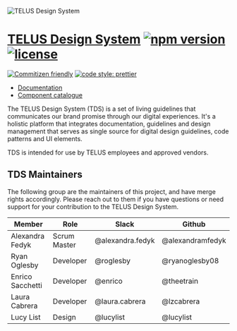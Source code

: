![TELUS Design System](https://cdn.rawgit.com/telusdigital/tds/de9e745a/guide/Logo.svg 'TELUS Design System')

# [TELUS Design System](https://tds.telus.com) [![npm version](https://img.shields.io/npm/v/@telusdigital/tds.svg)](https://www.npmjs.com/package/@telusdigital/tds) [![license](https://img.shields.io/github/license/telusdigital/tds.svg)](https://github.com/telusdigital/tds/blob/master/LICENSE.md)

[![Commitizen friendly](https://img.shields.io/badge/commitizen-friendly-brightgreen.svg)](http://commitizen.github.io/cz-cli/)
[![code style: prettier](https://img.shields.io/badge/code_style-prettier-ff69b4.svg?style=flat)](https://github.com/prettier/prettier)

* [Documentation](https://tds.telus.com)
* [Component catalogue](https://tds.telus.com/components/index.html)


The TELUS Design System (TDS) is a set of living guidelines that communicates our brand promise through our digital experiences.
It's a holistic platform that integrates documentation, guidelines and design management that serves as single source for
digital design guidelines, code patterns and UI elements.

TDS is intended for use by TELUS employees and approved vendors.

## TDS Maintainers

The following group are the maintainers of this project, and have merge rights accordingly. Please reach out to them if you have questions or need support for your contribution to the TELUS Design System.

| Member             | Role         | Slack            | Github             |
| ------------------ | ------------ | ---------------- | ------------------ |
| Alexandra Fedyk    | Scrum Master | @alexandra.fedyk | @alexandramfedyk   |
| Ryan Oglesby       | Developer    | @roglesby        | @ryanoglesby08     |
| Enrico Sacchetti   | Developer    | @enrico          | @theetrain         |
| Laura Cabrera      | Developer    | @laura.cabrera   | @lzcabrera         |
| Lucy List          | Design       | @lucylist        | @lucylist          |
